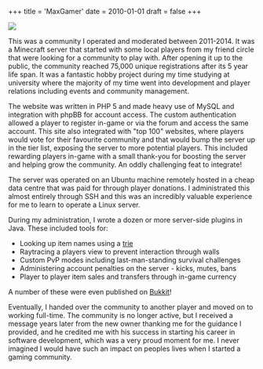 +++
title = 'MaxGamer'
date = 2010-01-01
draft = false
+++

![](/projects/MaxGamer.png)

This was a community I operated and moderated between 2011-2014. It was a
Minecraft server that started with some local players from my friend circle
that were looking for a community to play with. After opening it up to the
public, the community reached 75,000 unique registrations after its 5 year
life span. It was a fantastic hobby project during my time studying at
university where the majority of my time went into development and player
relations including events and community management.

The website was written in PHP 5 and made heavy use of MySQL and integration
with phpBB for account access. The custom authentication allowed a player to
register in-game or via the forum and access the same account. This site also
integrated with "top 100" websites, where players would vote for their favourite
community and that would bump the server up in the tier list, exposing the
server to more potential players. This included rewarding players in-game with
a small thank-you for boosting the server and helping grow the community. An
oddly challenging feat to integrate!

The server was operated on an Ubuntu machine remotely hosted in a cheap data
centre that was paid for through player donations. I administrated this almost
entirely through SSH and this was an incredibly valuable experience for me to
learn to operate a Linux server.

During my administration, I wrote a dozen or more server-side plugins in Java.
These included tools for:

* Looking up item names using a [trie](https://en.wikipedia.org/wiki/Trie)
* Raytracing a players view to prevent interaction through walls
* Custom PvP modes including last-man-standing survival challenges
* Administering account penalties on the server - kicks, mutes, bans
* Player to player item sales and transfers through in-game currency

A number of these were even published on [Bukkit](/projects/bukkit/)!

Eventually, I handed over the community to another player and moved on to
working full-time. The community is no longer active, but I received a message
years later from the new owner thanking me for the guidance I provided, and
he credited me with his success in starting his career in software development, 
which was a very proud moment for me. I never imagined I would have such an 
impact on peoples lives when I started a gaming community.
